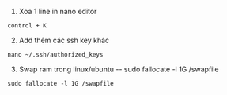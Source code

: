 1. Xoa 1 line in nano editor
```
control + K
```
2. Add thêm các ssh key khác
```
nano ~/.ssh/authorized_keys
```
3. Swap ram trong linux/ubuntu
-- sudo fallocate -l 1G /swapfile
```
sudo fallocate -l 1G /swapfile
```
